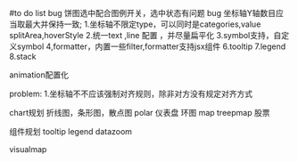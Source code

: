#to do list 
bug 饼图选中配合图例开关，选中状态有问题
bug  坐标轴Y轴数目应当取最大并保持一致;
1.坐标轴不限定type，可以同时是categories,value
splitArea,hoverStyle
2.统一text ,line 配置 ，并尽量扁平化
3.symbol支持，自定义symbol
4,formatter，内置一些filter,formatter支持jsx组件
6.tooltip
7.legend
8.stack

animation配置化


problem:
1.坐标轴不不应该强制对齐规则，除非对方没有规定对齐方式

chart规划
折线图，条形图，散点图
polar
仪表盘
环图
map
treepmap
股票

组件规划
tooltip
legend
datazoom


visualmap

